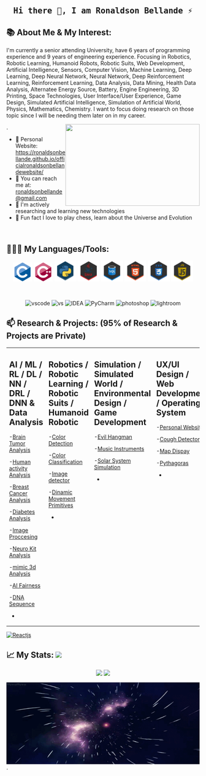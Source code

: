 <h2 align='center'><samp><strong>Hi there 👋, I am Ronaldson Bellande ⚡ </strong></samp></h2>

## 📚 About Me &  My Interest:
I'm currently a senior attending University, have 6 years of programming experience and 9 years of engineering experience. Focusing in Robotics, Robotic Learning, Humanoid Robots, Robotic Suits, Web Development, Artificial Intelligence, Sensors, Computer Vision, Machine Learning, Deep Learning, Deep Neural Network, Neural Network, Deep Reinforcement Learning, Reinforcement Learning, Data Analysis, Data Mining, Health Data Analysis, Alternatee Energy Source, Battery, Engine Engineering, 3D Printing, Space Technologies, User Interface/User Experience, Game Design, Simulated Artificial Intelligence, Simulation of Artificial World, Physics, Mathematics, Chemistry. I want to focus doing research on those topic since I will be needing them later on in my career.

<a href="https://github.com/RonaldsonBellande/"><img align="right" width="350" height="213" src="https://github.com/RonaldsonBellande/RonaldsonBellande/blob/main/label/technology.gif"></a>.
  - 🔭  Personal Website: https://ronaldsonbellande.github.io/officialronaldsonbellandewebsite/
  - 📧  You can reach me at: ronaldsonbellande@gmail.com
  - 💼  I'm actively researching and learning new technologies
  - 🔭  Fun fact I love to play chess, learn about the Universe and Evolution
<p>&nbsp;</p>



## 👨🏻‍💻 My Languages/Tools:
<div>
<p align="center">
<img src="https://github.com/RonaldsonBellande/RonaldsonBellande/blob/main/label/C.svg" alt="c" width="50" height="50"/> 
<img src="https://github.com/RonaldsonBellande/RonaldsonBellande/blob/main/label/C%2B%2B.svg" alt="cplusplus" width="50" height="50"/> 
<img src="https://github.com/RonaldsonBellande/RonaldsonBellande/blob/main/label/Python.png" alt="python" width="57" height="55"/> 
<img src="https://github.com/RonaldsonBellande/RonaldsonBellande/blob/main/label/JAVA.png" alt="JAVA" width="57" height="55"/> 
<img src="https://github.com/RonaldsonBellande/RonaldsonBellande/blob/main/label/SQL.png" alt="SQL" width="57" height="55"/> 
<img src="https://github.com/RonaldsonBellande/RonaldsonBellande/blob/main/label/HTML5.png" alt="html5" width="57" height="55"/> 
<img src="https://github.com/RonaldsonBellande/RonaldsonBellande/blob/main/label/CSS3.png" alt="css3" width="57" height="55"/> 
<img src="https://github.com/RonaldsonBellande/RonaldsonBellande/blob/main/label/JavaScript.png" alt="javascript" width="57" height="55"/>

<p>&nbsp;</p>
<p align="center">
<img src="https://images-wixmp-ed30a86b8c4ca887773594c2.wixmp.com/f/217d5ea0-623d-40b1-9b31-027b904a5f15/ddjrgww-846ce429-3b0d-4ad8-bf6d-ac52dfe48201.png?token=eyJ0eXAiOiJKV1QiLCJhbGciOiJIUzI1NiJ9.eyJzdWIiOiJ1cm46YXBwOiIsImlzcyI6InVybjphcHA6Iiwib2JqIjpbW3sicGF0aCI6IlwvZlwvMjE3ZDVlYTAtNjIzZC00MGIxLTliMzEtMDI3YjkwNGE1ZjE1XC9kZGpyZ3d3LTg0NmNlNDI5LTNiMGQtNGFkOC1iZjZkLWFjNTJkZmU0ODIwMS5wbmcifV1dLCJhdWQiOlsidXJuOnNlcnZpY2U6ZmlsZS5kb3dubG9hZCJdfQ.ZkEnCXJtjhT0v0UEQF7_k0VfiSaIoZa-YlerQJG-CXw" alt="vscode" width="48" height="48"/> 
<img src="https://images-wixmp-ed30a86b8c4ca887773594c2.wixmp.com/f/217d5ea0-623d-40b1-9b31-027b904a5f15/ddjvwxd-b25523cb-c1c0-4716-8e55-3efdc015abef.png?token=eyJ0eXAiOiJKV1QiLCJhbGciOiJIUzI1NiJ9.eyJzdWIiOiJ1cm46YXBwOiIsImlzcyI6InVybjphcHA6Iiwib2JqIjpbW3sicGF0aCI6IlwvZlwvMjE3ZDVlYTAtNjIzZC00MGIxLTliMzEtMDI3YjkwNGE1ZjE1XC9kZGp2d3hkLWIyNTUyM2NiLWMxYzAtNDcxNi04ZTU1LTNlZmRjMDE1YWJlZi5wbmcifV1dLCJhdWQiOlsidXJuOnNlcnZpY2U6ZmlsZS5kb3dubG9hZCJdfQ.78tZSYZMHR4zWvx9nAu-JvXy-nPKCwMmxdBePKEvB08" alt="vs" width="48" height="48"/> 
<img src="https://images-wixmp-ed30a86b8c4ca887773594c2.wixmp.com/f/9b5e7dcc-db45-4acb-8078-4f1e40191fe1/dbfye6x-ee5cf816-da93-4428-8cc6-e388e0b45136.png?token=eyJ0eXAiOiJKV1QiLCJhbGciOiJIUzI1NiJ9.eyJzdWIiOiJ1cm46YXBwOiIsImlzcyI6InVybjphcHA6Iiwib2JqIjpbW3sicGF0aCI6IlwvZlwvOWI1ZTdkY2MtZGI0NS00YWNiLTgwNzgtNGYxZTQwMTkxZmUxXC9kYmZ5ZTZ4LWVlNWNmODE2LWRhOTMtNDQyOC04Y2M2LWUzODhlMGI0NTEzNi5wbmcifV1dLCJhdWQiOlsidXJuOnNlcnZpY2U6ZmlsZS5kb3dubG9hZCJdfQ._0zGB33NIE1jhC583GLDwygXr5jsMVwfCaEtBWtWNt0" alt="IDEA" width="48" height="48"/> 
<img src="https://images-wixmp-ed30a86b8c4ca887773594c2.wixmp.com/f/217d5ea0-623d-40b1-9b31-027b904a5f15/dccudp7-3a29ffd5-4e85-4123-88cc-4e948bedd7c1.png/v1/fill/w_512,h_512,strp/honeycomb_icon_pycharm_by_mauriliosm_dccudp7-fullview.png?token=eyJ0eXAiOiJKV1QiLCJhbGciOiJIUzI1NiJ9.eyJzdWIiOiJ1cm46YXBwOiIsImlzcyI6InVybjphcHA6Iiwib2JqIjpbW3siaGVpZ2h0IjoiPD01MTIiLCJwYXRoIjoiXC9mXC8yMTdkNWVhMC02MjNkLTQwYjEtOWIzMS0wMjdiOTA0YTVmMTVcL2RjY3VkcDctM2EyOWZmZDUtNGU4NS00MTIzLTg4Y2MtNGU5NDhiZWRkN2MxLnBuZyIsIndpZHRoIjoiPD01MTIifV1dLCJhdWQiOlsidXJuOnNlcnZpY2U6aW1hZ2Uub3BlcmF0aW9ucyJdfQ.H8trsVIaTWNWAe_KnDtr1GN7tt8V8S3ANzAGW1MG2Bs" alt="PyCharm" width="48" height="48"/> 
<img src="https://preview.redd.it/9j29mcwvdv921.png?width=512&format=png&auto=webp&s=df03e5e15a395b099581ce25b88c6470a28c0c8f" alt="photoshop" width="48" height="48"/> 
<img src="https://preview.redd.it/z3xmza38ev921.png?width=512&format=png&auto=webp&s=39d0ca955e2a4cc678b415453e7f63b06c2ea6a7" alt="lightroom" width="48" height="48"/> 
</div>

## 📫 Research & Projects: (95% of Research & Projects are Private)
<!-- Table Starts Here -->

<table><tr><td valign="top" width="20%">
  
## AI / ML / RL / DL / NN / DRL / DNN & Data Analysis
<!-- starts -->
-[Brain Tumor Analysis](https://github.com/RonaldsonBellande/Data-Analysis-Healthcare-Data-Analytics/blob/master/Disease%20Analysis/Brain_Tumor/Brain_Tumor.ipynb)

-[Human activity Analysis](https://github.com/RonaldsonBellande/Data-Analysis-Healthcare-Data-Analytics/blob/master/Research_Project/Activity_Analysis_LSTM.ipynb)

-[Breast Cancer Analysis](https://github.com/RonaldsonBellande/Data-Analysis-Healthcare-Data-Analytics/blob/master/Disease%20Analysis/breast_cancer_analysis/breast_cancer_analysis.ipynb)

-[Diabetes Analysis](https://github.com/RonaldsonBellande/Data-Analysis-Healthcare-Data-Analytics/blob/master/Disease%20Analysis/Diabetic_data/Diabetic%20Analysis.ipynb)

-[Image Proccesing](https://github.com/RonaldsonBellande/Data-Analysis-Healthcare-Data-Analytics/blob/master/Disease%20Analysis/Neural_Network_Image_recognition_proccesing/image_proccesing.ipynb)

-[Neuro Kit Analysis](https://github.com/RonaldsonBellande/Data-Analysis-Healthcare-Data-Analytics/blob/master/Disease%20Analysis/Neuro_kit_data_analysis/NeuroKit2.ipynb)

-[mimic 3d Analysis](https://github.com/RonaldsonBellande/Data-Analysis-Healthcare-Data-Analytics/blob/master/Disease%20Analysis/Mimic_data_analysis/mimic3d_dataset_without_neural_network_fairness.ipynb)

-[AI Fairness](https://github.com/RonaldsonBellande/Data-Analysis-Healthcare-Data-Analytics/blob/master/Disease%20Analysis/Mimic_data_analysis/neural_network_with_mimic_data.ipynb)

-[DNA Sequence](https://github.com/RonaldsonBellande/Assembly-Simulation-Operating-System_Projects/tree/master/dna_sequence)

-





<!-- ends -->
</td><td valign="top" width="20%">
  
## Robotics / Robotic Learning /  Robotic Suits / Humanoid Robotic
<!-- starts -->
-[Color Detection](https://github.com/RonaldsonBellande/Robotic_Vision/tree/main/color_cube_detector)

-[Color Classification](https://github.com/RonaldsonBellande/Robotic_Vision/blob/main/color_cube_detector_classification/create_model_of_newdata_cubes_2.ipynb)

-[Image detector](https://github.com/RonaldsonBellande/Robotic_Vision/tree/main/image_detection_manipulation)

-[Dinamic Movement Primitives](https://github.com/RonaldsonBellande/Robotic-Movement/tree/master/DMP)

-

<!-- ends -->
</td><td valign="top" width="20%">
  
## Simulation / Simulated World / Environmental Design / Game Development
<!-- starts -->
-[Evil Hangman](https://github.com/RonaldsonBellande/Assembly-Simulation-Operating-System_Projects/tree/master/evil_hangman)

-[Music Instruments](https://github.com/RonaldsonBellande/Assembly-Simulation-Operating-System_Projects/tree/master/music_instruments)

-[Solar System Simulation](https://github.com/RonaldsonBellande/Assembly-Simulation-Operating-System_Projects/tree/master/solar_system)

-

<!-- ends -->
</td><td valign="top" width="20%">
  
## UX/UI Design / Web Development / Operating System
<!-- starts -->
-[Personal Website](https://github.com/RonaldsonBellande/officialronaldsonbellandewebsite)

-[Cough Detector](https://github.com/RonaldsonBellande/Application-Projects/tree/master/cough_detector_with_machine_learning)

-[Map Dispay](https://github.com/RonaldsonBellande/Application-Projects/tree/master/map_activity)

-[Pythagoras](https://github.com/RonaldsonBellande/Assembly-Simulation-Operating-System_Projects/tree/master/pythagoras)

-

<!-- ends -->
</td><td valign="top" width="20%">
  
## Electrical & Mechanical Design / 3D Printing
<!-- starts -->


<!-- ends -->
</td></tr></table>
<!-- Table Ends Here -->

<!--[![Reinforcement Learning](https://github.com/RonaldsonBellande/Reinforcement-Learning/api/?username=RonaldsonBellande&repo=Reinforcement-Learning)](https://github.com/RonaldsonBellande/Reinforment-learning) -->

[![Reactjs](https://github-readme-stats.vercel.app/api/pin/?username=RonaldsonBellande&repo=react&show_owner=true)](https://github.com/RonaldsonBellande/Data-Analysis-Healthcare_Data-Analytics)


## 📈 My Stats:     <a href="https://github.com/RonaldsonBellande"> <img src="https://komarev.com/ghpvc/?username=RonaldsonBellande&label=Profile+Views&color=2e8b57&style=flat" /></a>
<p align="center">
<a href="https://github.com/RonaldsonBellande">
  <img src="https://github-readme-stats.vercel.app/api?username=RonaldsonBellande&count_private=true&show_icons=true&theme=gruvbox" /></a>
<a href="https://github.com/RonaldsonBellande/">
  <img width = "40%"src="https://github-readme-stats.vercel.app/api/top-langs/?username=RonaldsonBellande&layout=compact&theme=gruvbox" /></a>



<a href="https://github.com/RonaldsonBellande/"><img align="left" width="1200" height="213" src="https://github.com/RonaldsonBellande/RonaldsonBellande/blob/main/label/universe.gif"></a>.

<!--
**RonaldsonBellande/RonaldsonBellande** is a ✨ _special_ ✨ repository because its `README.md` (this file) appears on your GitHub profile.

Here are some ideas to get you started:

- 🔭 I’m currently working on ...
- 🌱 I’m currently learning ...
- 👯 I’m looking to collaborate on ...
- 🤔 I’m looking for help with ...
- 💬 Ask me about ...
- 📫 How to reach me: ...
- 😄 Pronouns: ...
- ⚡ Fun fact: ...
-->

